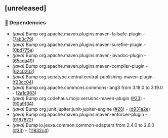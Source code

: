 ## [unreleased]

### 🤖 Dependencies

- *(java)* Bump org.apache.maven.plugins:maven-failsafe-plugin - ([7ab3c79](https://github.com/jexxa-projects/ESPAdapters/commit/7ab3c79a675b2b4b505d1ad4e4ad3a669c845637))
- *(java)* Bump org.apache.maven.plugins:maven-surefire-plugin - ([0bd775a](https://github.com/jexxa-projects/ESPAdapters/commit/0bd775a8535c89423d601be297f2258b98a7c2ba))
- *(java)* Bump org.apache.maven.plugins:maven-javadoc-plugin - ([65cda49](https://github.com/jexxa-projects/ESPAdapters/commit/65cda496d6f14182edc030b1a373ec27ccbbad87))
- *(java)* Bump org.apache.maven.plugins:maven-compiler-plugin - ([62c0202](https://github.com/jexxa-projects/ESPAdapters/commit/62c02025b039c931a953dad10dddd7d866a02f86))
- *(java)* Bump org.sonatype.central:central-publishing-maven-plugin - ([f23cc04](https://github.com/jexxa-projects/ESPAdapters/commit/f23cc042bb3f89527c9d7a2393041cb4dfa940ab))
- *(java)* Bump org.apache.commons:commons-lang3 from 3.18.0 to 3.19.0 - ([2a1c963](https://github.com/jexxa-projects/ESPAdapters/commit/2a1c96380b34fb38bf57dae7412112388ecb8ce9))
- *(java)* Bump org.codehaus.mojo:versions-maven-plugin ([#23](https://github.com/jexxa-projects/ESPAdapters/issues/23)) - ([90a9f34](https://github.com/jexxa-projects/ESPAdapters/commit/90a9f340a71666a32b08d167b07719bf47517976))
- *(java)* Bump org.junit.jupiter:junit-jupiter-engine ([#28](https://github.com/jexxa-projects/ESPAdapters/issues/28)) - ([d931a2e](https://github.com/jexxa-projects/ESPAdapters/commit/d931a2e1838729456711c42810973b5d0801767a))
- *(java)* Bump org.apache.maven.plugins:maven-enforcer-plugin - ([9167872](https://github.com/jexxa-projects/ESPAdapters/commit/91678720dfa7e456964476cfc68783a29c55bf1e))
- *(java)* Bump io.jexxa.common:common-adapters from 2.4.0 to 2.6.0 ([#33](https://github.com/jexxa-projects/ESPAdapters/issues/33)) - ([11832c4](https://github.com/jexxa-projects/ESPAdapters/commit/11832c4af5b46a43210e0b7e536d18ca9c090dd2))

<!-- generated by git-cliff -->
